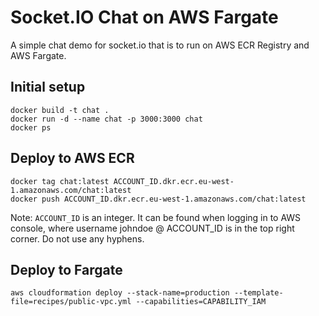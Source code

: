# Socket.IO Chat on AWS Fargate

A simple chat demo for socket.io that is to run on AWS ECR Registry and AWS Fargate.

## Initial setup

```
docker build -t chat .
docker run -d --name chat -p 3000:3000 chat
docker ps
```

## Deploy to AWS ECR

```
docker tag chat:latest ACCOUNT_ID.dkr.ecr.eu-west-1.amazonaws.com/chat:latest
docker push ACCOUNT_ID.dkr.ecr.eu-west-1.amazonaws.com/chat:latest
```

Note: `ACCOUNT_ID` is an integer. It can be found when logging in to AWS console, where username johndoe @ ACCOUNT_ID is in the top right corner. Do not use any hyphens.

## Deploy to Fargate

```
aws cloudformation deploy --stack-name=production --template-file=recipes/public-vpc.yml --capabilities=CAPABILITY_IAM
```
